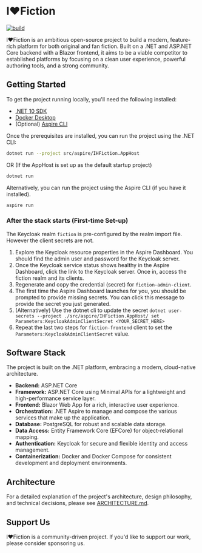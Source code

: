 # I❤️Fiction

[![build](https://github.com/SheepReaper/IHeartFiction/actions/workflows/build.yml/badge.svg)](https://github.com/SheepReaper/IHeartFiction/actions/workflows/build.yml)

I❤️Fiction is an ambitious open-source project to build a modern, feature-rich platform for both original and fan fiction. Built on a .NET and ASP.NET Core backend with a Blazor frontend, it aims to be a viable competitor to established platforms by focusing on a clean user experience, powerful authoring tools, and a strong community.

## Getting Started

To get the project running locally, you'll need the following installed:

- [.NET 10 SDK](https://dotnet.microsoft.com/download/dotnet/10.0)
- [Docker Desktop](https://www.docker.com/products/docker-desktop/)
- (Optional) [Aspire CLI](https://learn.microsoft.com/en-us/dotnet/aspire/fundamentals/setup-tooling?tabs=unix%2Cwindows&pivots=dotnet-cli#-aspire-cli)

Once the prerequisites are installed, you can run the project using the .NET CLI:

```bash
dotnet run --project src/aspire/IHFiction.AppHost
```

OR (If the AppHost is set up as the default startup project)

```bash
dotnet run
```

Alternatively, you can run the project using the Aspire CLI (if you have it installed).

```bash
aspire run
```

### After the stack starts (First-time Set-up)

The Keycloak realm `fiction` is pre-configured by the realm import file. However the client secrets are not. 

1. Explore the Keycloak resource properties in the Aspire Dashboard. You should find the admin user and password for the Keycloak server.
1. Once the Keycloak service status shows healthy in the Aspire Dashboard, click the link to the Keycloak server. Once in, access the fiction realm and its clients.
1. Regenerate and copy the credential (secret) for `fiction-admin-client`.
1. The first time the Aspire Dashboard launches for you, you should be prompted to provide missing secrets. You can click this message to provide the secret you just generated.
1. (Alternatively) Use the dotnet cli to update the secret `dotnet user-secrets --project ./src/aspire/IHFiction.AppHost/ set Parameters:KeycloakAdminClientSecret <YOUR_SECRET_HERE>`
1. Repeat the last two steps for `fiction-frontend` client to set the `Parameters:KeycloakAdminClientSecret` value.

## Software Stack

The project is built on the .NET platform, embracing a modern, cloud-native architecture.

- **Backend:** ASP.NET Core
- **Framework:** ASP.NET Core using Minimal APIs for a lightweight and high-performance service layer.
- **Frontend:** Blazor Web App for a rich, interactive user experience.
- **Orchestration:** .NET Aspire to manage and compose the various services that make up the application.
- **Database:** PostgreSQL for robust and scalable data storage.
- **Data Access:** Entity Framework Core (EFCore) for object-relational mapping.
- **Authentication:** Keycloak for secure and flexible identity and access management.
- **Containerization:** Docker and Docker Compose for consistent development and deployment environments.

## Architecture

For a detailed explanation of the project's architecture, design philosophy, and technical decisions, please see [ARCHITECTURE.md](ARCHITECTURE.md).

## Support Us

I❤️Fiction is a community-driven project. If you'd like to support our work, please consider sponsoring us.
